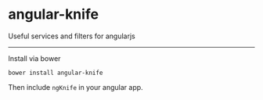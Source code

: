angular-knife
=============

Useful services and filters for angularjs

---

Install via bower
```
bower install angular-knife
```

Then include `ngKnife` in your angular app.
